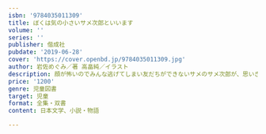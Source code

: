```yaml
---
isbn: '9784035011309'
title: ぼくは気の小さいサメ次郎といいます
volume: ''
series: ''
publisher: 偕成社
pubdate: '2019-06-28'
cover: 'https://cover.openbd.jp/9784035011309.jpg'
author: 岩佐めぐみ／著 高畠純／イラスト
description: 顔が怖いのでみんな逃げてしまい友だちができないサメのサメ次郎が、思いきって書いた手紙。返事は？　手紙から広がる楽しいこと！
price: '1200'
genre: 児童図書
target: 児童
format: 全集・双書
content: 日本文学、小説・物語

---
```

